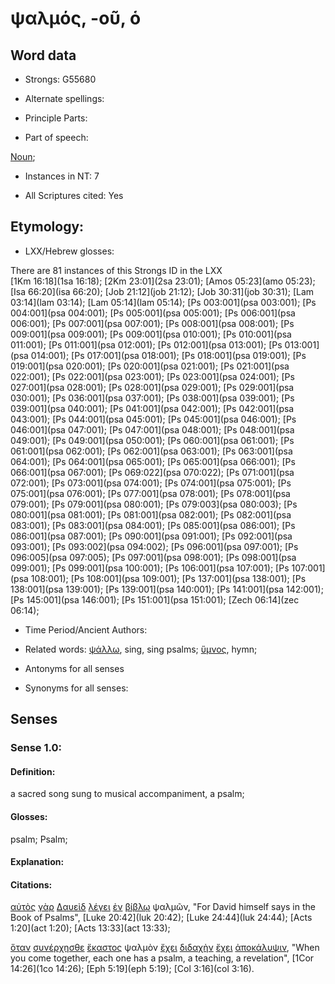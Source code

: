# ψαλμός, -οῦ, ὁ

<!-- Status: S2=NeedsFinalCheck -->
<!-- Lexica used for edits: BDAG, FFM, LN, A-S  -->

## Word data

* Strongs: G55680

* Alternate spellings:

* Principle Parts: 

* Part of speech: 

[Noun](http://ugg.readthedocs.io/en/latest/noun.html); 

* Instances in NT: 7

* All Scriptures cited: Yes

## Etymology:     

* LXX/Hebrew glosses: 

There are 81 instances of this Strongs ID in the LXX   
[1Km 16:18](1sa 16:18); [2Km 23:01](2sa 23:01); [Amos 05:23](amo 05:23); [Isa 66:20](isa 66:20); [Job 21:12](job 21:12); 
[Job 30:31](job 30:31); [Lam 03:14](lam 03:14); [Lam 05:14](lam 05:14); [Ps 003:001](psa 003:001); [Ps 004:001](psa 004:001); 
[Ps 005:001](psa 005:001); [Ps 006:001](psa 006:001); [Ps 007:001](psa 007:001); [Ps 008:001](psa 008:001); [Ps 009:001](psa 009:001); 
[Ps 009:001](psa 010:001); [Ps 010:001](psa 011:001); [Ps 011:001](psa 012:001); [Ps 012:001](psa 013:001); [Ps 013:001](psa 014:001); 
[Ps 017:001](psa 018:001); [Ps 018:001](psa 019:001); [Ps 019:001](psa 020:001); [Ps 020:001](psa 021:001); [Ps 021:001](psa 022:001); 
[Ps 022:001](psa 023:001); [Ps 023:001](psa 024:001); [Ps 027:001](psa 028:001); [Ps 028:001](psa 029:001); [Ps 029:001](psa 030:001); 
[Ps 036:001](psa 037:001); [Ps 038:001](psa 039:001); [Ps 039:001](psa 040:001); [Ps 041:001](psa 042:001); [Ps 042:001](psa 043:001); 
[Ps 044:001](psa 045:001); [Ps 045:001](psa 046:001); [Ps 046:001](psa 047:001); [Ps 047:001](psa 048:001); [Ps 048:001](psa 049:001); 
[Ps 049:001](psa 050:001); [Ps 060:001](psa 061:001); [Ps 061:001](psa 062:001); [Ps 062:001](psa 063:001); [Ps 063:001](psa 064:001); 
[Ps 064:001](psa 065:001); [Ps 065:001](psa 066:001); [Ps 066:001](psa 067:001); [Ps 069:022](psa 070:022); [Ps 071:001](psa 072:001); 
[Ps 073:001](psa 074:001); [Ps 074:001](psa 075:001); [Ps 075:001](psa 076:001); [Ps 077:001](psa 078:001); [Ps 078:001](psa 079:001); 
[Ps 079:001](psa 080:001); [Ps 079:003](psa 080:003); [Ps 080:001](psa 081:001); [Ps 081:001](psa 082:001); [Ps 082:001](psa 083:001); 
[Ps 083:001](psa 084:001); [Ps 085:001](psa 086:001); [Ps 086:001](psa 087:001); [Ps 090:001](psa 091:001); [Ps 092:001](psa 093:001); 
[Ps 093:002](psa 094:002); [Ps 096:001](psa 097:001); [Ps 096:005](psa 097:005); [Ps 097:001](psa 098:001); [Ps 098:001](psa 099:001); 
[Ps 099:001](psa 100:001); [Ps 106:001](psa 107:001); [Ps 107:001](psa 108:001); [Ps 108:001](psa 109:001); [Ps 137:001](psa 138:001); 
[Ps 138:001](psa 139:001); [Ps 139:001](psa 140:001); [Ps 141:001](psa 142:001); [Ps 145:001](psa 146:001); [Ps 151:001](psa 151:001); 
[Zech 06:14](zec 06:14); 

* Time Period/Ancient Authors: 

* Related words:  [ψάλλω](../G55670/01.md), sing, sing psalms;  [ὕμνος](../G52150/01.md), hymn;

* Antonyms for all senses

* Synonyms for all senses: 

## Senses 

### Sense 1.0: 

#### Definition: 

a sacred song sung to musical accompaniment, a psalm;   

#### Glosses: 

psalm; Psalm;

#### Explanation: 

#### Citations: 

[αὐτὸς](../G08460/01.md) [γὰρ](../G10630/01.md) [Δαυεὶδ](../G11380/01.md) [λέγει](../G30040/01.md) [ἐν](../G17220/01.md) [βίβλῳ](../G09760/01.md) ψαλμῶν, "For David himself says in the Book of Psalms", [Luke 20:42](luk 20:42); [Luke 24:44](luk 24:44); [Acts 1:20](act 1:20); [Acts 13:33](act 13:33);


[ὅταν](../G37520/01.md) [συνέρχησθε](../G49050/01.md) [ἕκαστος](../G15380/01.md) ψαλμὸν [ἔχει](../G21920/01.md) [διδαχὴν](../G13220/01.md) [ἔχει](../G21920/01.md) [ἀποκάλυψιν](../G06020/01.md), "When you come together, each one has a psalm, a teaching, a revelation", [1Cor 14:26](1co 14:26); [Eph 5:19](eph 5:19); [Col 3:16](col 3:16).

